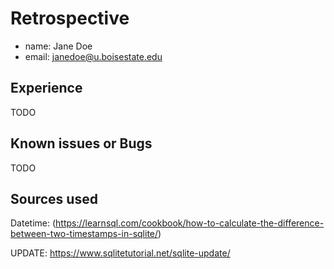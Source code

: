 # Retrospective

- name: Jane Doe
- email: janedoe@u.boisestate.edu

## Experience

TODO

## Known issues or Bugs

TODO

## Sources used

Datetime:
(https://learnsql.com/cookbook/how-to-calculate-the-difference-between-two-timestamps-in-sqlite/)

UPDATE:
https://www.sqlitetutorial.net/sqlite-update/